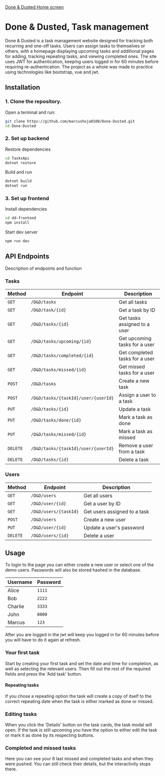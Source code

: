 [Done & Dusted Home screen](Assets/DD-screenshot.PNG)
# Done & Dusted, Task management

Done & Dusted is a task management website designed for tracking both recurring and one-off tasks. Users can assign tasks to themselves or others, with a homepage displaying upcoming tasks and additional pages for adding, tracking repeating tasks, and viewing completed ones. The site uses JWT for authentication, keeping users logged in for 60 minutes before requiring re-authentication.
The project as a whole was made to practice using technologies like bootstrap, vue and jwt.



## Installation

### 1. Clone the repository. 
Open a terminal and run: 

```bash
git clone https://github.com/marcushoja0108/Done-Dusted.git
cd Done-Dusted
```
### 2. Set up backend
Restore dependencies
```bash
cd TasksApi
dotnet restore
```
Build and run
```bash
dotnet build
dotnet run
```
### 3. Set up frontend
Install dependencies
```bash
cd dd-frontend
npm install
```
Start dev server
```bash
npm run dev
```

## API Endpoints
Description of endpoints and function
### **Tasks**
| Method  | Endpoint  | Description  |
|---------|----------|--------------|
| `GET`   | `/D&D/tasks` | Get all tasks |
| `GET`   | `/D&D/task/{id}` | Get a task by ID |
| `GET`   | `/D&D/tasks/{id}` | Get tasks assigned to a user |
| `GET`   | `/D&D/tasks/upcoming/{id}` | Get upcoming tasks for a user |
| `GET`   | `/D&D/tasks/completed/{id}` | Get completed tasks for a user |
| `GET`   | `/D&D/tasks/missed/{id}` | Get missed tasks for a user |
| `POST`  | `/D&D/tasks` | Create a new task |
| `POST`  | `/D&D/tasks/{taskId}/user/{userId}` | Assign a user to a task |
| `PUT`   | `/D&D/tasks/{id}` | Update a task |
| `PUT`   | `/D&D/tasks/done/{id}` | Mark a task as done |
| `PUT`   | `/D&D/tasks/missed/{id}` | Mark a task as missed |
| `DELETE` | `/D&D/tasks/{taskId}/user/{userId}` | Remove a user from a task |
| `DELETE` | `/D&D/tasks/{id}` | Delete a task |

### **Users**
| Method  | Endpoint  | Description  |
|---------|----------|--------------|
| `GET`   | `/D&D/users` | Get all users |
| `GET`   | `/D&D/user/{id}` | Get a user by ID |
| `GET`   | `/D&D/users/{taskId}` | Get users assigned to a task |
| `POST`  | `/D&D/users` | Create a new user |
| `PUT`   | `/D&D/user/{id}` | Update a user's password |
| `DELETE` | `/D&D/users/{id}` | Delete a user |
    
## Usage

To login to the page you can either create a new user or select one of the demo users. Passwords will also be stored hashed in the database. 

| Username  | Password  | 
|---------|----------|
| Alice   | `1111` |
| Bob     | `2222` |
| Charlie | `3333` |
| John    | `0000` |
| Marcus  | `123`  |

After you are logged in the jwt will keep you logged in for 60 minutes before you will have to do it again at refresh.

### Your first task
Start by creating your first task and set the date and time for completion, as well as selecting the relevant users. Then fill out the rest of the required fields and press the 'Add task' button. 

#### Repeating tasks
If you chose a repeating option the task will create a copy of itself to the correct repeating date when the task is either marked as done or missed.

### Editing tasks
When you click the 'Details' button on the task cards, the task modal will open. If the task is still upcoming you have the option to either edit the task or mark it as done by its respecting buttons.

### Completed and missed tasks
Here you can see your 6 last missed and completed tasks and when they were pushed. You can still check their details, but the interactivity stops there.
